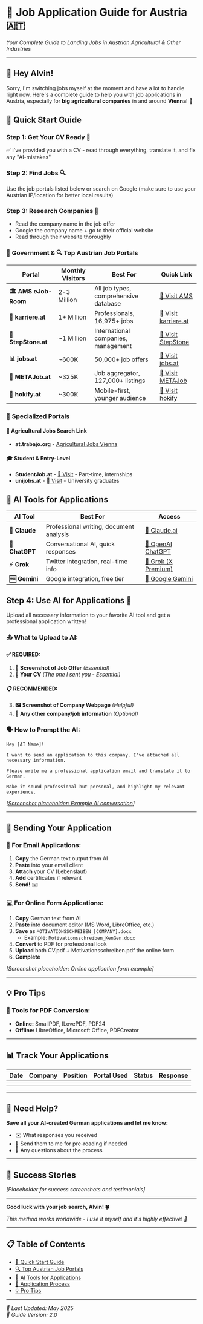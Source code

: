 # 🚀 **Job Application Guide for Austria** 🇦🇹

*Your Complete Guide to Landing Jobs in Austrian Agricultural & Other Industries*

---

## 👋 **Hey Alvin!**

Sorry, I'm switching jobs myself at the moment and have a lot to handle right now. Here's a complete guide to help you with job applications in Austria, especially for **big agricultural companies** in and around **Vienna**! 🌾


## 🎯 **Quick Start Guide**

### **Step 1: Get Your CV Ready** 📄
✅ I've provided you with a CV - read through everything, translate it, and fix any "AI-mistakes"

### **Step 2: Find Jobs** 🔍
Use the job portals listed below or search on Google (make sure to use your Austrian IP/location for better local results)

### **Step 3: Research Companies** 🏢
- Read the company name in the job offer
- Google the company name + go to their official website
- Read through their website thoroughly

### 🥇 **Government &  🔍 Top Austrian Job Portals**

| **Portal** | **Monthly Visitors** | **Best For** | **Quick Link** |
|------------|---------------------|--------------|----------------|
| **🏛️ AMS eJob-Room** | 2-3 Million | All job types, comprehensive database | [🔗 Visit AMS](https://www.ams.at/) |
| **💼 karriere.at** | 1+ Million | Professionals, 16,975+ jobs | [🔗 Visit karriere.at](https://www.karriere.at/) |
| **🌟 StepStone.at** | ~1 Million | International companies, management | [🔗 Visit StepStone](https://www.stepstone.at/) |
| **📊 jobs.at** | ~600K | 50,000+ job offers | [🔗 Visit jobs.at](https://www.jobs.at/) |
| **🔄 METAJob.at** | ~325K | Job aggregator, 127,000+ listings | [🔗 Visit METAJob](https://www.metajob.at/) |
| **📱 hokify.at** | ~300K | Mobile-first, younger audience | [🔗 Visit hokify](https://www.hokify.at/) |

### 🎯 **Specialized Portals**

#### **🌾 Agricultural Jobs Search Link**
- **at.trabajo.org** - [Agricultural Jobs Vienna](https://at.trabajo.org/stellenangebote-landwirtschaft/Wien)

#### **🎓 Student & Entry-Level**
- **StudentJob.at** - [🔗 Visit](https://www.studentjob.at/) - Part-time, internships
- **unijobs.at** - [🔗 Visit](https://www.unijobs.at/) - University graduates

## 🤖 **AI Tools for Applications**

| **AI Tool** | **Best For** | **Access** |
|-------------|--------------|------------|
| **🤖 Claude** | Professional writing, document analysis | [🔗 Claude.ai](https://claude.ai/) |
| **💬 ChatGPT** | Conversational AI, quick responses | [🔗 OpenAI ChatGPT](https://chat.openai.com/) |
| **⚡ Grok** | Twitter integration, real-time info | [🔗 Grok (X Premium)](https://grok.x.ai/) |
| **🆓 Gemini** | Google integration, free tier | [🔗 Google Gemini](https://gemini.google.com/) |

## **Step 4: Use AI for Applications** 🤖
Upload all necessary information to your favorite AI tool and get a professional application written!

### **📤 What to Upload to AI:**

#### **✅ REQUIRED:**
1. **📸 Screenshot of Job Offer** *(Essential)*
2. **📄 Your CV** *(The one I sent you - Essential)*

#### **📋 RECOMMENDED:**
3. **🖼️ Screenshot of Company Webpage** *(Helpful)*
4. **📎 Any other company/job information** *(Optional)*

### **🗣️ How to Prompt the AI:**

```
Hey [AI Name]!

I want to send an application to this company. I've attached all necessary information. 

Please write me a professional application email and translate it to German.

Make it sound professional but personal, and highlight my relevant experience.
```

*[[Screenshot placeholder: Example AI conversation](https://raw.githubusercontent.com/Kingslayer9988/Personal/refs/heads/main/Screenshot_AI.png)]*

---

## 📮 **Sending Your Application**

### **📧 For Email Applications:**
1. **Copy** the German text output from AI
2. **Paste** into your email client
3. **Attach** your CV (Lebenslauf)
4. **Add** certificates if relevant
5. **Send!** ✉️

### **💻 For Online Form Applications:**
1. **Copy** German text from AI
2. **Paste** into document editor (MS Word, LibreOffice, etc.)
3. **Save** as `MOTIVATIONSSCHREIBEN_[COMPANY].docx`
   - Example: `Motivationsschreiben_KenGen.docx`
4. **Convert** to PDF for professional look
5. **Upload** both CV.pdf + Motivationsschreiben.pdf the online form
6. **Complete** 

*[Screenshot placeholder: Online application form example]*

---

## 💡 **Pro Tips**

### **🔧 Tools for PDF Conversion:**
- **Online:** SmallPDF, ILovePDF, PDF24
- **Offline:** LibreOffice, Microsoft Office, PDFCreator

---

## 📊 **Track Your Applications**

| Date | Company | Position | Portal Used | Status | Response |
|------|---------|----------|-------------|--------|----------|
| | | | | | |
| | | | | | |

---

## 🤝 **Need Help?**

**Save all your AI-created German applications and let me know:**
- ✉️ What responses you received
- 📝 Send them to me for pre-reading if needed
- 💬 Any questions about the process

---


## 🌟 **Success Stories**

*[Placeholder for success screenshots and testimonials]*

---

**Good luck with your job search, Alvin! 🍀**

*This method works worldwide - I use it myself and it's highly effective! 💪*

---

## 📋 **Table of Contents**
- [🎯 Quick Start Guide](#-quick-start-guide)
- [🔍 Top Austrian Job Portals](#-top-austrian-job-portals)
- [🤖 AI Tools for Applications](#-ai-tools-for-applications)
- [📧 Application Process](#-application-process)
- [💡 Pro Tips](#-pro-tips)

---

*📅 Last Updated: May 2025*  
*🔄 Guide Version: 2.0*  
